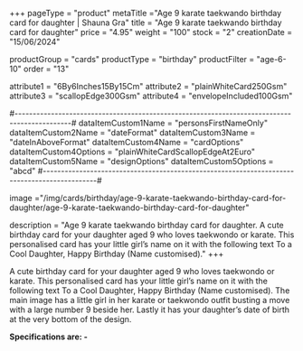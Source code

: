 +++
pageType = "product"
metaTitle ="Age 9 karate taekwando birthday card for daughter | Shauna Gra"
title = "Age 9 karate taekwando birthday card for daughter"
price = "4.95"
weight = "100"
stock = "2"
creationDate = "15/06/2024"

productGroup = "cards"
productType = "birthday"
productFilter = "age-6-10"
order = "13"

attribute1 = "6By6Inches15By15Cm" 
attribute2 = "plainWhiteCard250Gsm" 
attribute3 = "scallopEdge300Gsm" 
attribute4 = "envelopeIncluded100Gsm"

#---------------------------------------------------------------------------------------------#
dataItemCustom1Name = "personsFirstNameOnly"
dataItemCustom2Name = "dateFormat"
dataItemCustom3Name = "dateInAboveFormat"
dataItemCustom4Name = "cardOptions"
dataItemCustom4Options = "plainWhiteCardScallopEdgeAt2Euro"
dataItemCustom5Name = "designOptions"
dataItemCustom5Options = "abcd"
#---------------------------------------------------------------------------------------------#

image ="/img/cards/birthday/age-9-karate-taekwando-birthday-card-for-daughter/age-9-karate-taekwando-birthday-card-for-daughter"

description = "Age 9 karate taekwando birthday card for daughter. A cute birthday card for your daughter aged 9 who loves taekwondo or karate.  This personalised card has your little girl’s name on it with the following text To a Cool Daughter, Happy Birthday (Name customised)."
+++

A cute birthday card for your daughter aged 9 who loves taekwondo or karate. This personalised card has your little girl’s name on it with the following text To a Cool Daughter, Happy Birthday (Name customised). The main image has a little girl in her karate or taekwondo outfit busting a move with a large number 9 beside her. Lastly it has your daughter’s date of birth at the very bottom of the design.

**Specifications are: -**
